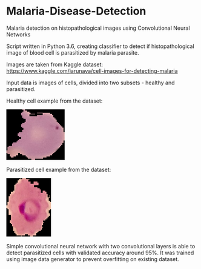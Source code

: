 # Malaria-Disease-Detection
Malaria detection on histopathological images using Convolutional Neural Networks

Script written in Python 3.6, creating classifier to detect if histopathological image of blood cell is parasitized by malaria parasite.

Images are taken from Kaggle dataset: https://www.kaggle.com/iarunava/cell-images-for-detecting-malaria

Input data is images of cells, divided into two subsets - healthy and parasitized.

Healthy cell example from the dataset:

![Healthy cell image](./img/healthy.png)

Parasitized cell example from the dataset:

![Parasitized cell image](./img/parasitized.png)

Simple convolutional neural network with two convolutional layers is able to detect parasitized cells with validated accuracy around 95%.
It was trained using image data generator to prevent overfitting on existing dataset.
